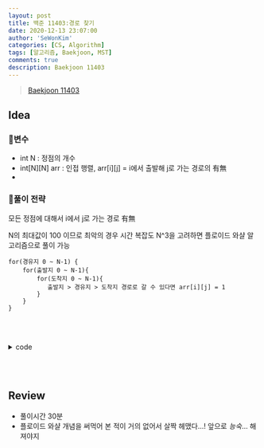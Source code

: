 ```yaml
---
layout: post
title: 백준 11403:경로 찾기
date: 2020-12-13 23:07:00
author: 'SeWonKim'
categories: [CS, Algorithm]
tags: [알고리즘, Baekjoon, MST]
comments: true
description: Baekjoon 11403
---
```


> [Baekjoon 11403](https://www.acmicpc.net/problem/11403)

## Idea

### 🥚변수

- int N : 정점의 개수
- int[N][N] arr : 인접 행렬, arr[i][j] = i에서 출발해 j로 가는 경로의 有無
- 
### 🍳풀이 전략

모든 정점에 대해서 i에서 j로 가는 경로 有無

N의 최대값이 100 이므로 최악의 경우 시간 복잡도 N^3을 고려하면 플로이드 와샬 알고리즘으로 풀이 가능


```
for(경유지 0 ~ N-1) {
    for(출발지 0 ~ N-1){
        for(도착지 0 ~ N-1){
           출발지 > 경유지 > 도착지 경로로 갈 수 있다면 arr[i][j] = 1
        }
    }
}
```


&nbsp;  
&nbsp;


<details>
<summary>code</summary>
<div markdown="1">

```java
import java.io.BufferedReader;
import java.io.InputStreamReader;
import java.util.Arrays;
import java.util.StringTokenizer;

public class Main {

	public static void main(String[] args) throws Exception {
		BufferedReader br = new BufferedReader(new InputStreamReader(System.in));
		int N = Integer.parseInt(br.readLine());
		
		int[][] arr = new int[N][N];
		for (int i = 0; i < N; i++) {
			StringTokenizer st = new StringTokenizer(br.readLine(), " ");
			for (int j = 0; j < N; j++) {
				arr[i][j] = Integer.parseInt(st.nextToken());
			}
		}
		
		for (int k = 0; k < N; k++) {
			for (int i = 0; i < N; i++) {
				for (int j = 0; j < N; j++) {
					if(arr[i][j] == 1)	continue;
					
					if(arr[i][k] == 1 && arr[k][j] == 1) {
						arr[i][j] = 1;
					}
				}
			}
		}
		
		
		for (int i = 0; i < N; i++) {
			for (int j = 0; j < N; j++) {
				System.out.print(arr[i][j] + " ");
			}
			System.out.println();
		}
	}

}

```

</div>
</details>

&nbsp;  
&nbsp;

## Review

- 풀이시간 30분
- 플로이드 와샬 개념을 써먹어 본 적이 거의 없어서 살짝 헤맸다...! 앞으로 _능숙_... 해져야지

&nbsp;  
&nbsp;
